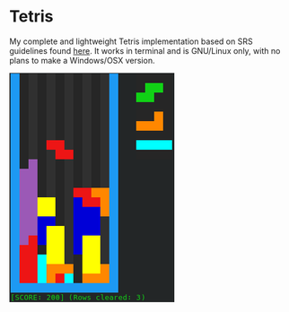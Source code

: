 # Tetris
My complete and lightweight Tetris implementation based on SRS guidelines found [here](https://tetris.fandom.com/wiki/SRS). It works in terminal and is GNU/Linux only, with no plans to make a Windows/OSX version.  

![a](tetris.png)